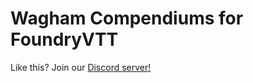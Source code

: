 
# Wagham Compendiums for FoundryVTT

Like this? Join our [Discord server!](https://discord.gg/cfKrZUr)
